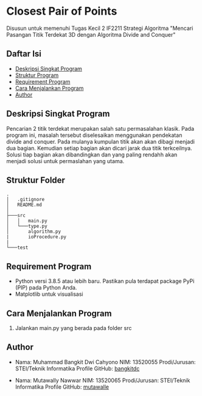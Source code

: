 # Closest Pair of Points
Disusun untuk memenuhi Tugas Kecil 2 IF2211 Strategi Algoritma "Mencari Pasangan Titik Terdekat 3D dengan Algoritma Divide and Conquer"

## Daftar Isi
* [Deskripsi Singkat Program](#deskripsi-singkat-program)
* [Struktur Program](#struktur-program)
* [Requirement Program](#requirement-program)
* [Cara Menjalankan Program](#cara-menjalankan-program)
* [Author](#author)

## Deskripsi Singkat Program
Pencarian 2 titik terdekat merupakan salah satu permasalahan klasik. Pada program ini, masalah tersebut diselesaikan menggunakan pendekatan divide and conquer.
Pada mulanya kumpulan titik akan akan dibagi menjadi dua bagian. Kemudian setiap bagian akan dicari jarak dua titik terkceilnya. Solusi tiap bagian akan dibandingkan dan yang paling rendahh akan menjadi solusi untuk permaslahan yang utama.


## Struktur Folder
```
.
│   .gitignore
│   README.md
│                   
├───src
│   │   main.py
│   └───type.py
│       algorithm.py
|       ioProcedure.py
|
└───test

```

## Requirement Program
* Python versi 3.8.5 atau lebih baru. Pastikan pula terdapat package PyPi (PIP) pada Python Anda.
* Matplotlib untuk visualisasi

## Cara Menjalankan Program
1. Jalankan main.py yang berada pada folder src

## Author
* Nama: Muhammad Bangkit Dwi Cahyono
  NIM: 13520055
  Prodi/Jurusan: STEI/Teknik Informatika
  Profile GitHub: [bangkitdc](https://github.com/bangkitdc)

* Nama: Mutawally Nawwar
  NIM: 13520065
  Prodi/Jurusan: STEI/Teknik Informatika
  Profile GitHub: [mutawalle](https://github.com/mutawalle)
